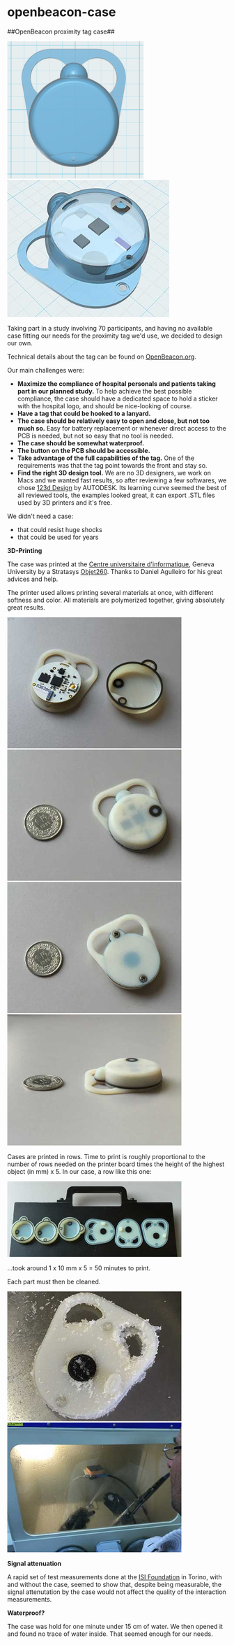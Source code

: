 # openbeacon-case
##OpenBeacon proximity tag case##

![alt tag](Preview.png)
![alt tag](Preview.jpg)

Taking part in a study involving 70 participants, and having no available case fitting our needs for the proximity tag we'd use, we decided to design our own.

Technical details about the tag can be found on [OpenBeacon.org](http://get.openbeacon.org/device.html#download).

Our main challenges were:

- **Maximize the compliance of hospital personals and patients taking part in our planned study.** To help achieve the best possible compliance, the case should have a dedicated space to hold a sticker with the hospital logo, and should be nice-looking of course.
- **Have a tag that could be hooked to a lanyard.**
- **The case should be relatively easy to open and close, but not too much so.** Easy for battery replacement or whenever direct access to the PCB is needed, but not so easy that no tool is needed.
- **The case should be somewhat waterproof.**
- **The button on the PCB should be accessible.**
- **Take advantage of the full capabilities of the tag.** One of the requirements was that the tag point towards the front and stay so.
- **Find the right 3D design tool.** We are no 3D designers, we work on Macs and we wanted fast results, so after reviewing a few softwares, we chose [123d Design](http://www.123dapp.com/design) by AUTODESK. Its learning curve seemed the best of all reviewed tools, the examples looked great, it can export .STL files used by 3D printers and it's free.

We didn't need a case:

- that could resist huge shocks
- that could be used for years

**3D-Printing**

The case was printed at the [Centre universitaire d'informatique](http://www.cui.unige.ch/en/), Geneva University by a Stratasys [Objet260](http://www.stratasys.com/3d-printers/design-series/objet260-connex3). Thanks to Daniel Agulleiro for his great advices and help.

The printer used allows printing several materials at once, with different softness and color. All materials are polymerized together, giving absolutely great results.

![alt tag](CaseOpen.jpg)
![alt tag](CaseFrancFront.jpg)
![alt tag](CaseFrancBack.jpg)
![alt tag](CaseFrancSide.jpg)

Cases are printed in rows. Time to print is roughly proportional to the number of rows needed on the printer board times the height of the highest object (in mm) x 5. In our case, a row like this one:

![alt tag](PrintedLot.jpg)

...took around 1 x 10 mm x 5 = 50 minutes to print.

Each part must then be cleaned.

![alt tag](BaseBeforeCleaning.jpg)
![alt tag](Karcher.jpg)

**Signal attenuation**

A rapid set of test measurements done at the [ISI Foundation](http://www.isi.it) in Torino, with and without the case, seemed to show that, despite being measurable, the signal attenutation by the case would not affect the quality of the interaction measurements.

**Waterproof?**

The case was hold for one minute under 15 cm of water. We then opened it and found no trace of water inside. That seemed enough for our needs.

